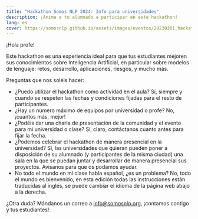 ```yaml
---
title: "Hackathon Somos NLP 2024: Info para universidades"
description: ¡Anima a tu alumnado a participar en este hackathon!
lang: es
cover: https://somosnlp.github.io/assets/images/eventos/20230301_hackathon_wip.png
---
```


¡Hola profe!

Este hackathon es una experiencia ideal para que tus estudiantes mejoren sus conocimientos sobre Inteligencia Artificial, en particular sobre modelos de lenguaje: retos, desarrollo, aplicaciones, riesgos, y mucho más.

Preguntas que nos soléis hacer:

- ¿Puedo utilizar el hackathon como actividad en el aula? Sí, siempre y cuando se respeten las fechas y condiciones fijadas para el resto de participantes.
- ¿Hay un número máximo de equipos por universidad o profe? No, ¡cuantos más, mejor!
- ¿Podéis dar una charla de presentación de la comunidad y el evento para mi universidad o clase? Sí, claro, contáctanos cuanto antes para fijar la fecha.
- ¿Podemos celebrar el hackathon de manera presencial en la universidad? Sí, las universidades que quieran pueden poner a disposición de su alumnado (y participantes de la misma ciudad) una sala en la que se puedan juntar y desarrollar de manera presencial sus proyectos. Avísanos para que os podamos ayudar.
- No todo el mundo en mi clase habla español, ¿es un problema? No, todo el mundo es bienvenido, en esta edición todas las instrucciones están traducidas al inglés, se puede cambiar el idioma de la página web abajo a la derecha.

¿Otra duda? Mándanos un correo a info@somosnlp.org, ¡contamos contigo y tus estudiantes!

<!-- 
Poner logos de las unis que presentan sus estudiantes:
- uc3m
- ie
- upr
- canarias
- uniovi
- uchile
- argentina
- loja
- cdmx
-->
